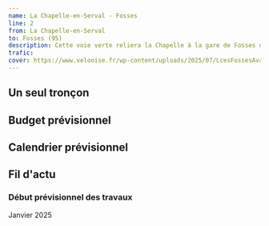 ```yaml
---
name: La Chapelle-en-Serval - Fosses
line: 2
from: La Chapelle-en-Serval
to: Fosses (95)
description: Cette voie verte reliera la Chapelle à la gare de Fosses dans le val d'Oise le long de la RD1017.
trafic: 
cover: https://www.velooise.fr/wp-content/uploads/2025/07/LcesFossesAvant.jpg
---
```


## Un seul tronçon


## Budget prévisionnel

## Calendrier prévisionnel

## Fil d'actu

### Début prévisionnel des travaux
Janvier 2025
